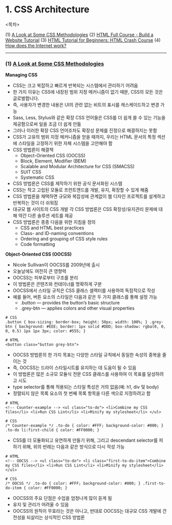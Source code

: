 # 1. CSS Architecture

<목차>

(1) [A Look at Some CSS Methodologies](#1-a-look-at-some-css-methodologieshttpswwwwebfxcomblogweb-designcss-methodologies)
(2) [HTML Full Course - Build a Website Tutorial](#2-html-full-course---build-a-website-tutorialhttpswwwyoutubecomwatchvpqn-pnxpavg)
(3) [HTML Tutorial for Beginners: HTML Crash Course](#3-html-tutorial-for-beginners-html-crash-coursehttpswwwyoutubecomwatchvqz0agyrrlhu)
(4) [How does the Internet work?](#4-build-15-javascript-projects---vanilla-javascripthttpswwwyoutubecomwatchv3phxvlpokf4)

---

### (1) [A Look at Some CSS Methodologies](https://www.webfx.com/blog/web-design/css-methodologies/)

**Managing CSS**

- CSS는 크고 복잡하고 빠르게 반복되는 시스템에서 관리하기 어려움
- 한 가지 이유는 CSS에 내장된 범위 지정 메커니즘이 없기 때문, CSS의 모든 것은 글로벌합니다.
- 즉, 사용자가 변경한 내용은 UI의 관련 없는 비트의 표시를 캐스케이드하고 변경 가능
- Sass, Less, Stylus와 같은 확장 CSS 언어들은 CSS를 더 쉽게 쓸 수 있는 기능을 제공함으로써 일을 조금 더 쉽게 만듦
- 그러나 이러한 확장 CSS 언어조차도 확장성 문제를 진정으로 해결하지는 못함
- CSS가 고유의 범위 지정 메커니즘을 얻을 때까지, 우리는 HTML 문서의 특정 섹션에 스타일을 고정하기 위한 자체 시스템을 고안해야 함
- CSS 방법론이 해결책
  - Object-Oriented CSS (OOCSS)
  - Block, Element, Modifier (BEM)
  - Scalable and Modular Architecture for CSS (SMACSS)
  - SUIT CSS
  - Systematic CSS
- CSS 방법론은 CSS를 제작하기 위한 공식 문서화된 시스템
- CSS는 작고 고립된 모듈로 프런트엔드를 개발, 유지, 확장할 수 있게 해줌
- CSS 방법론을 채택하면 규모와 복잡성에 관계없이 웹 디자인 프로젝트를 설계하고 반복하는 것이 더 쉬워짐
- 대규모 웹 사이트의 CSS 개발 각 CSS 방법론은 CSS 확장성/유지관리 문제에 대해 약간 다른 솔루션 세트를 제공
- CSS 방법론은 종종 다음을 위한 지침을 정의
  - CSS and HTML best practices
  - Class- and ID-naming conventions
  - Ordering and grouping of CSS style rules
  - Code formatting

**Object-Oriented CSS (OOCSS)**

- Nicole Sullivan이 OOCSS를 2009년에 출시
- 오늘날에도 여전히 큰 영향력
- OOCSS는 피부로부터 구조를 분리
- 이 방법론은 콘텐츠와 컨테이너를 명확하게 구분
- OOCSS에서 스타일 규칙은 CSS 클래스 셀렉터를 사용하여 독점적으로 작성
- 예를 들어, 버튼 요소의 스타일은 다음과 같은 두 가지 클래스를 통해 설정 가능
  - .button — provides the button’s basic structure
  - .grey-btn — applies colors and other visual properties

```
# CSS
.button { box-sizing: border-box; height: 50px; width: 100%; } .grey-btn { background: #EEE; border: 1px solid #DDD; box-shadow: rgba(0, 0, 0, 0.5) 1px 1px 3px; color: #555; }
```

```
# HTML
<button class="button grey-btn">
```

- OOCSS 방법론의 한 가지 목표는 다양한 스타일 규칙에서 동일한 속성의 중복을 줄이는 것
- 즉, OOCSS는 드라이 스타일시트를 유지하는 데 도움이 될 수 있음
- 이 방법론은 많은 소규모 모듈식 전문 CSS 클래스를 사용하여 이 목표를 달성하려고 시도
- type selector를 통해 적용되는 스타일 특성은 거의 없음(예: h1, div 및 body)
- 정렬되지 않은 목록 요소의 첫 번째 목록 항목을 다른 색으로 지정하려고 함

```
# HTML
<!-- Counter-example --> <ul class="to-do"> <li>Combine my CSS files</li> <li>Run CSS Lint</li> <li>Minify my stylesheet</li> </ul>
```

```
# CSS
/* Counter-example */ .to-do { color: #FFF; background-color: #000; } .to-do li:first-child { color: #FF0000; }
```

- CSS를 더 모듈화되고 유연하게 만들기 위해, 그리고 descendant selector를 피하기 위해, 위의 반례는 다음과 같은 방식으로 다시 작성 가능

```
# HTML
<!-- OOCSS --> <ul class="to-do"> <li class="first-to-do-item">Combine my CSS files</li> <li>Run CSS Lint</li> <li>Minify my stylesheet</li> </ul>
```

```
# CSS
/* OOCSS */ .to-do { color: #FFF; background-color: #000; } .first-to-do-item { color: #FF0000; }
```

- OOCSS의 주요 단점은 수업을 엄청나게 많이 듣게 됨
- 유지 및 관리가 어려울 수 있음
- OOCSS의 원칙이 무효라는 것은 아니고, 반대로 OOCSS는 대규모 CSS 개발에 건전성을 되살리는 상식적인 CSS 방법론
